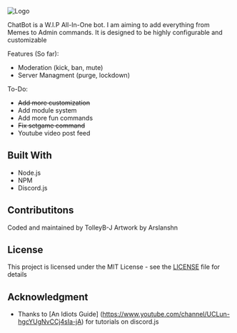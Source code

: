 ![Logo](https://github.com/TolleyB-J/ChatBot/blob/master/Assets/Assets/Assets/Assets/Assets/Assets/Assets/Assets/Assets/Assets/Assets/Assets/Artwork/ChatBotReadme.png?raw=true)

ChatBot is a W.I.P All-In-One bot. I am aiming to add everything from Memes to Admin commands. It is designed to be highly configurable and customizable

Features (So far):
* Moderation (kick, ban, mute)
* Server Managment (purge, lockdown)

To-Do:
* ~~Add more customization~~
* Add module system
* Add more fun commands
* ~~Fix setgame command~~
* Youtube video post feed
  
## Built With

* Node.js
* NPM
* Discord.js

## Contributitons

Coded and maintained by TolleyB-J
Artwork by Arslanshn

## License

This project is licensed under the MIT License - see the [LICENSE](LICENSE) file for details

## Acknowledgment

* Thanks to [An Idiots Guide] (https://www.youtube.com/channel/UCLun-hgcYUgNvCCj4sIa-jA) for tutorials on discord.js